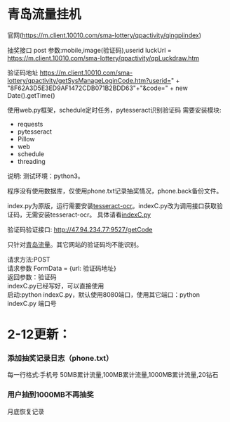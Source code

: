 # 青岛流量挂机

官网(https://m.client.10010.com/sma-lottery/qpactivity/qingpiindex)

抽奖接口 post
参数:mobile,image(验证码),userid
luckUrl = https://m.client.10010.com/sma-lottery/qpactivity/qpLuckdraw.htm

验证码地址
https://m.client.10010.com/sma-lottery/qpactivity/getSysManageLoginCode.htm?userid=" + "8F62A3D5E3ED9AF1472CDB071B2BDD63"+"&code=" + new Date().getTime()

使用web.py框架，schedule定时任务，pytesseract识别验证码
需要安装模块:
- requests
- pytesseract
- Pillow
- web
- schedule
- threading

说明:
测试环境：python3。

程序没有使用数据库，仅使用phone.txt记录抽奖情况，phone.back备份文件。

index.py为原版，运行需要安装[tesseract-ocr](https://digi.bib.uni-mannheim.de/tesseract/)。indexC.py改为调用接口获取验证码，无需安装tesseract-ocr。
具体请看[indexC.py](https://github.com/teenyda/qingdao/blob/master/indexC.py)

验证码验证接口: http://47.94.234.77:9527/getCode

只针对[青岛流量](https://m.client.10010.com/sma-lottery/qpactivity/qingpiindex)。其它网站的验证码均不能识别。

请求方法:POST<br />
请求参数 FormData = {url: 验证码地址}<br />
返回参数：验证码<br />
indexC.py已经写好，可以直接使用<br />
启动:python indexC.py，默认使用8080端口，使用其它端口：python indexC.py 端口号

# 2-12更新：
### 添加抽奖记录日志（phone.txt）
每一行格式:手机号 50MB累计流量,100MB累计流量,1000MB累计流量,20钻石
### 用户抽到1000MB不再抽奖
月底恢复记录
